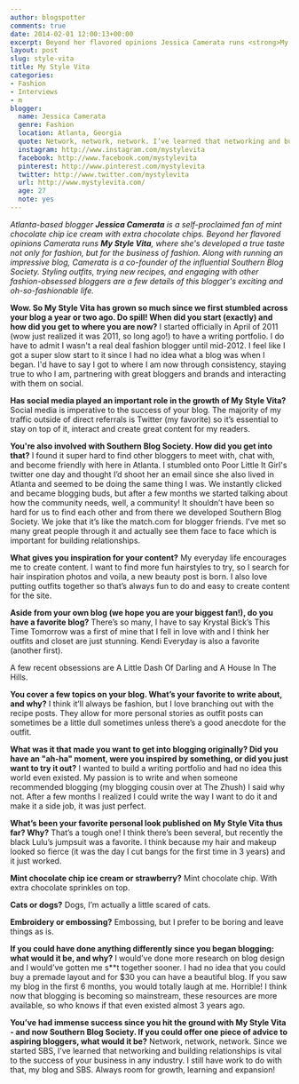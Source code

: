 ```yaml
---
author: blogspotter
comments: true
date: 2014-02-01 12:00:13+00:00
excerpt: Beyond her flavored opinions Jessica Camerata runs <strong>My Style Vita</strong>,where she's developed a true taste not only for fashion, but for the business of fashion.
layout: post
slug: style-vita
title: My Style Vita
categories:
- Fashion
- Interviews
- m
blogger:
  name: Jessica Camerata
  genre: Fashion
  location: Atlanta, Georgia
  quote: Network, network, network. I’ve learned that networking and building relationships is vital to the success of your business in any industry.
  instagram: http://www.instagram.com/mystylevita
  facebook: http://www.facebook.com/mystylevita
  pinterest: http://www.pinterest.com/mystylevita
  twitter: http://www.twitter.com/mystylevita
  url: http://www.mystylevita.com/
  age: 27
  note: yes
---
```


_Atlanta-based blogger **Jessica Camerata** is a self-proclaimed fan of mint chocolate chip ice cream with extra chocolate chips. Beyond her flavored opinions Camerata runs **My Style Vita**, where she's developed a true taste not only for fashion, but for the business of fashion. Along with running an impressive blog, Camerata is a co-founder of the influential Southern Blog Society. Styling outfits, trying new recipes, and engaging with other fashion-obsessed bloggers are a few details of this blogger's exciting and oh-so-fashionable life._

**Wow. So My Style Vita has grown so much since we first stumbled across your blog a year or two ago. Do spill! When did you start (exactly) and how did you get to where you are now?** I started officially in April of 2011 (wow just realized it was 2011, so long ago!) to have a writing portfolio. I do have to admit I wasn't a real deal fashion blogger until mid-2012. I feel like I got a super slow start to it since I had no idea what a blog was when I began. I'd have to say I got to where I am now through consistency, staying true to who I am, partnering with great bloggers and brands and interacting with them on social.

**Has social media played an important role in the growth of My Style Vita?** Social media is imperative to the success of your blog. The majority of my traffic outside of direct referrals is Twitter (my favorite) so it’s essential to stay on top of it, interact and create great content for my readers.

**You're also involved with Southern Blog Society. How did you get into that?** I found it super hard to find other bloggers to meet with, chat with, and become friendly with here in Atlanta. I stumbled onto Poor Little It Girl's twitter one day and thought I’d shoot her an email since she also lived in Atlanta and seemed to be doing the same thing I was. We instantly clicked and became blogging buds, but after a few months we started talking about how the community needs, well, a community! It shouldn’t have been so hard for us to find each other and from there we developed Southern Blog Society. We joke that it’s like the match.com for blogger friends. I've met so many great people through it and actually see them face to face which is important for building relationships.

**What gives you inspiration for your content?** My everyday life encourages me to create content. I want to find more fun hairstyles to try, so I search for hair inspiration photos and voila, a new beauty post is born. I also love putting outfits together so that’s always fun to do and easy to create content for the site.

**Aside from your own blog (we hope you are your biggest fan!), do you have a favorite blog?** There’s so many, I have to say Krystal Bick’s This Time Tomorrow was a first of mine that I fell in love with and I think her outfits and closet are just stunning. Kendi Everyday is also a favorite (another first).

A few recent obsessions are A Little Dash Of Darling and A House In The Hills.

**You cover a few topics on your blog. What’s your favorite to write about, and why?** I think it’ll always be fashion, but I love branching out with the recipe posts. They allow for more personal stories as outfit posts can sometimes be a little dull sometimes unless there’s a good anecdote for the outfit.

**What was it that made you want to get into blogging originally? Did you have an "ah-ha" moment, were you inspired by something, or did you just want to try it out?** I wanted to build a writing portfolio and had no idea this world even existed. My passion is to write and when someone recommended blogging (my blogging cousin over at The Zhush) I said why not. After a few months I realized I could write the way I want to do it and make it a side job, it was just perfect.

**What’s been your favorite personal look published on My Style Vita thus far? Why?** That’s a tough one! I think there’s been several, but recently the black Lulu’s jumpsuit was a favorite. I think because my hair and makeup looked so fierce (it was the day I cut bangs for the first time in 3 years) and it just worked.

**Mint chocolate chip ice cream or strawberry?** Mint chocolate chip. With extra chocolate sprinkles on top.

**Cats or dogs?** Dogs, I’m actually a little scared of cats.

**Embroidery or embossing?** Embossing, but I prefer to be boring and leave things as is.

**If you could have done anything differently since you began blogging: what would it be, and why?** I would’ve done more research on blog design and I would’ve gotten me s**t together sooner. I had no idea that you could buy a premade layout and for $30 you can have a beautiful blog. If you saw my blog in the first 6 months, you would totally laugh at me. Horrible! I think now that blogging is becoming so mainstream, these resources are more available, so who knows if that even existed almost 3 years ago.

**You’ve had immense success since you hit the ground with My Style Vita - and now Southern Blog Society. If you could offer one piece of advice to aspiring bloggers, what would it be?** Network, network, network. Since we started SBS, I’ve learned that networking and building relationships is vital to the success of your business in any industry. I still have work to do with that, my blog and SBS. Always room for growth, learning and expansion!

